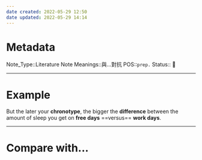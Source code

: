 ```yaml
---
date created: 2022-05-29 12:50
date updated: 2022-05-29 14:14
---
```


# Metadata

Note_Type::Literature Note
Meanings::與...對抗
POS::`prep.`
Status:: 👶

---

# Example

But the later your **chronotype**, the bigger the **difference** between the amount of sleep you get on **free days** ==versus== **work days**.

---

# Compare with...

